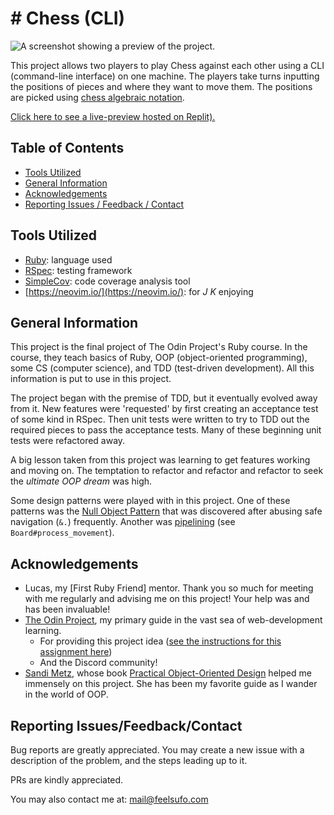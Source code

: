 # # Chess (CLI)

![A screenshot showing a preview of the project.](./screenshot.png "Chess CLI Preview")

This project allows two players to play Chess against each other using a CLI (command-line interface) on one machine. The players take turns inputting the positions of pieces and where they want to move them. The positions are picked using [chess algebraic notation](<https://en.wikipedia.org/wiki/Algebraic_notation_(chess)>).

[Click here to see a live-preview hosted on Replit).](https://replit.com/@mononoken/chess)

## Table of Contents

- [Tools Utilized](#tools-utilized)
- [General Information](#general-information)
- [Acknowledgements](#acknowledgements)
- [Reporting Issues / Feedback / Contact](#reporting-issuesfeedbackcontact)

## Tools Utilized

- [Ruby](https://www.ruby-lang.org/en/): language used
- [RSpec](https://rspec.info/): testing framework
- [SimpleCov](https://github.com/simplecov-ruby/simplecov): code coverage analysis tool
- [https://neovim.io/](https://neovim.io/): for _J K_ enjoying

## General Information

This project is the final project of The Odin Project's Ruby course. In the course, they teach basics of Ruby, OOP (object-oriented programming), some CS (computer science), and TDD (test-driven development). All this information is put to use in this project.

The project began with the premise of TDD, but it eventually evolved away from it. New features were 'requested' by first creating an acceptance test of some kind in RSpec. Then unit tests were written to try to TDD out the required pieces to pass the acceptance tests. Many of these beginning unit tests were refactored away.

A big lesson taken from this project was learning to get features working and moving on. The temptation to refactor and refactor and refactor to seek the _ultimate OOP dream_ was high.

Some design patterns were played with in this project. One of these patterns was the [Null Object Pattern](https://en.wikipedia.org/wiki/Null_object_pattern) that was discovered after abusing safe navigation (`&.`) frequently. Another was [pipelining](https://en.wikipedia.org/wiki/Pipeline_%28software%29) (see `Board#process_movement`).

## Acknowledgements

- Lucas, my [First Ruby Friend] mentor. Thank you so much for meeting with me regularly and advising me on this project! Your help was and has been invaluable!
- [The Odin Project](https://www.theodinproject.com), my primary guide in the vast sea of web-development learning.
  - For providing this project idea ([see the instructions for this assignment here](https://www.theodinproject.com/lessons/ruby-ruby-final-project))
  - And the Discord community!
- [Sandi Metz](https://sandimetz.com/), whose book [Practical Object-Oriented Design](https://www.poodr.com/) helped me immensely on this project. She has been my favorite guide as I wander in the world of OOP.

## Reporting Issues/Feedback/Contact

Bug reports are greatly appreciated. You may create a new issue with a description of the problem, and the steps leading up to it.

PRs are kindly appreciated.

You may also contact me at: mail@feelsufo.com
